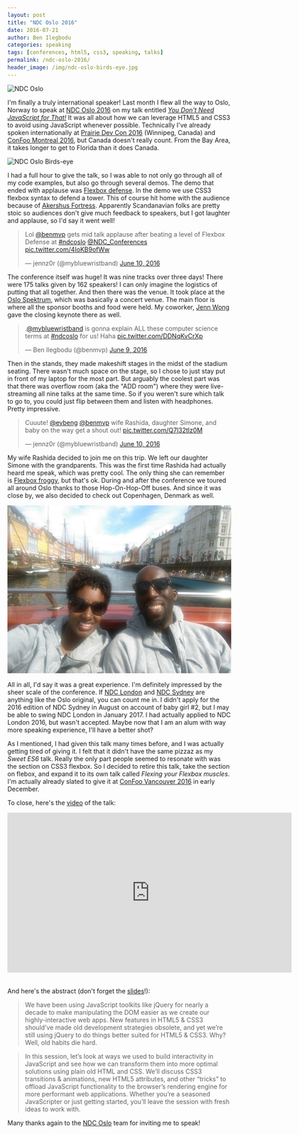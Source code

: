 ```yaml
---
layout: post
title: "NDC Oslo 2016"
date: 2016-07-21
author: Ben Ilegbodu
categories: speaking
tags: [conferences, html5, css3, speaking, talks]
permalink: /ndc-oslo-2016/
header_image: /img/ndc-oslo-birds-eye.jpg
---
```


![NDC Oslo](http://www.benmvp.com/slides/img/ndcoslo2016/ndc-oslo-logo.png)

I'm finally a truly international speaker! Last month I flew all the way to Oslo, Norway to speak at [NDC Oslo 2016](http://ndcoslo.com/) on my talk entitled [_You Don't Need JavaScript for That!_](http://ndcoslo.com/talk/you-dont-need-javascript-for-that/) It was all about how we can leverage HTML5 and CSS3 to avoid using JavaScript whenever possible. Technically I've already spoken internationally at [Prairie Dev Con 2016](http://www.prairiedevcon.com/) (Winnipeg, Canada) and [ConFoo Montreal 2016](http://confoo.ca/en/2016/), but Canada doesn't really count. From the Bay Area, it takes longer to get to Florida than it does Canada.

![NDC Oslo Birds-eye]({{page.header_image}})

I had a full hour to give the talk, so I was able to not only go through all of my code examples, but also go through several demos. The demo that ended with applause was [Flexbox defense](http://www.flexboxdefense.com/). In the demo we use CSS3 flexbox syntax to defend a tower. This of course hit home with the audience because of [Akershus Fortress](https://en.wikipedia.org/wiki/Akershus_Fortress). Apparently Scandanavian folks are pretty stoic so audiences don't give much feedback to speakers, but I got laughter and applause, so I'd say it went well!

<blockquote class="twitter-tweet" data-lang="en"><p lang="en" dir="ltr">Lol <a href="https://twitter.com/benmvp">@benmvp</a> gets mid talk applause after beating a level of Flexbox Defense at <a href="https://twitter.com/hashtag/ndcoslo?src=hash">#ndcoslo</a> <a href="https://twitter.com/NDC_Conferences">@NDC_Conferences</a> <a href="https://t.co/4IoKB9ofWw">pic.twitter.com/4IoKB9ofWw</a></p>&mdash; jennz0r (@mybluewristband) <a href="https://twitter.com/mybluewristband/status/741244414689841152">June 10, 2016</a></blockquote>
<script async src="//platform.twitter.com/widgets.js" charset="utf-8"></script>

The conference itself was huge! It was nine tracks over three days! There were 175 talks given by 162 speakers! I can only imagine the logistics of putting that all together. And then there was the venue. It took place at the [Oslo Spektrum](http://www.oslospektrum.no/), which was basically a concert venue. The main floor is where all the sponsor booths and food were held. My coworker, [Jenn Wong](https://twitter.com/mybluewristband) gave the closing keynote there as well.

<blockquote class="twitter-tweet" data-lang="en"><p lang="en" dir="ltr">.<a href="https://twitter.com/mybluewristband">@mybluewristband</a> is gonna explain ALL these computer science terms at <a href="https://twitter.com/hashtag/ndcoslo?src=hash">#ndcoslo</a> for us! Haha <a href="https://t.co/DDNqKvCrXp">pic.twitter.com/DDNqKvCrXp</a></p>&mdash; Ben Ilegbodu (@benmvp) <a href="https://twitter.com/benmvp/status/740954713831706624">June 9, 2016</a></blockquote>
<script async src="//platform.twitter.com/widgets.js" charset="utf-8"></script>

Then in the stands, they made makeshift stages in the midst of the stadium seating. There wasn't much space on the stage, so I chose to just stay put in front of my laptop for the most part. But arguably the coolest part was that there was overflow room (aka the "ADD room") where they were live-streaming all nine talks at the same time. So if you weren't sure which talk to go to, you could just flip between them and listen with headphones. Pretty impressive.

<blockquote class="twitter-tweet" data-conversation="none" data-lang="en"><p lang="en" dir="ltr">Cuuute! <a href="https://twitter.com/evbeng">@evbeng</a> <a href="https://twitter.com/benmvp">@benmvp</a> wife Rashida, daughter Simone, and baby on the way get a shout out! <a href="https://t.co/Q7l32tlz0M">pic.twitter.com/Q7l32tlz0M</a></p>&mdash; jennz0r (@mybluewristband) <a href="https://twitter.com/mybluewristband/status/741235003099488256">June 10, 2016</a></blockquote>
<script async src="//platform.twitter.com/widgets.js" charset="utf-8"></script>

My wife Rashida decided to join me on this trip. We left our daughter Simone with the grandparents. This was the first time Rashida had actually heard me speak, which was pretty cool. The only thing she can remember is [Flexbox froggy](http://flexboxfroggy.com/), but that's ok. During and after the conference we toured all around Oslo thanks to those Hop-On-Hop-Off buses. And since it was close by, we also decided to check out Copenhagen, Denmark as well.

![Copenhagen sight-seeing](/img/copenhagen-sight-seeing.jpg)

All in all, I'd say it was a great experience. I'm definitely impressed by the sheer scale of the conference. If [NDC London](http://ndc-london.com/) and [NDC Sydney](http://ndcsydney.com/) are anything like the Oslo original, you can count me in. I didn't apply for the 2016 edition of NDC Sydney in August on account of baby girl #2, but I may be able to swing NDC London in January 2017. I had actually applied to NDC London 2016, but wasn't accepted. Maybe now that I am an alum with way more speaking experience, I'll have a better shot?

As I mentioned, I had given this talk many times before, and I was actually getting tired of giving it. I felt that it didn't have the same pizzaz as my _Sweet ES6_ talk. Really the only part people seemed to resonate with was the section on CSS3 flexbox. So I decided to retire this talk, take the section on flebox, and expand it to its own talk called _Flexing your Flexbox muscles_. I'm actually already slated to give it at [ConFoo Vancouver 2016](https://confoo.ca/en/yvr2016/session/flexing-your-flexbox-muscles) in early December.

To close, here's the [video](https://vimeo.com/171319733) of the talk:

<iframe src="https://player.vimeo.com/video/171319733" style="margin-bottom:16px" width="640" height="360" frameborder="0" webkitallowfullscreen mozallowfullscreen allowfullscreen></iframe>

And here's the abstract (don't forget the [slides](http://www.benmvp.com/slides/2016/ndcoslo/no-js.html)!):

> We have been using JavaScript toolkits like jQuery for nearly a decade to make manipulating the DOM easier as we create our highly-interactive web apps. New features in HTML5 & CSS3 should’ve made old development strategies obsolete, and yet we’re still using jQuery to do things better suited for HTML5 & CSS3. Why? Well, old habits die hard.

> In this session, let’s look at ways we used to build interactivity in JavaScript and see how we can transform them into more optimal solutions using plain old HTML and CSS. We’ll discuss CSS3 transitions & animations, new HTML5 attributes, and other “tricks” to offload JavaScript functionality to the browser’s rendering engine for more performant web applications. Whether you’re a seasoned JavaScripter or just getting started, you’ll leave the session with fresh ideas to work with.

Many thanks again to the [NDC Oslo](http://ndcoslo.com/) team for inviting me to speak!
